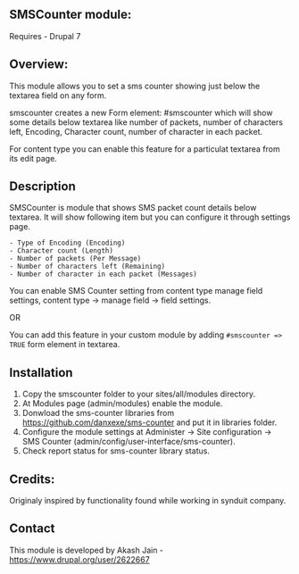 SMSCounter module:
------------------
Requires - Drupal 7

Overview:
---------

This module allows you to set a sms counter showing just below the textarea field on any form.

smscounter creates a new Form element: #smscounter which will show some details below textarea like number of packets, number of characters left, Encoding, Character count, number of character in each packet.

For content type you can enable this feature for a particulat textarea from its edit page.

Description
-----------
SMSCounter is module that shows SMS packet count details below textarea. It will show following item but you can configure it through settings page.

	- Type of Encoding (Encoding)
	- Character count (Length)
	- Number of packets (Per Message)
	- Number of characters left (Remaining)
	- Number of character in each packet (Messages)

You can enable SMS Counter setting from content type manage field settings, content type -> manage field -> field settings.

OR

You can add this feature in your custom module by adding `#smscounter => TRUE` form element in textarea.

Installation
------------
1. Copy the smscounter folder to your sites/all/modules directory.
2. At Modules page (admin/modules) enable the module.
3. Donwload the sms-counter libraries from https://github.com/danxexe/sms-counter and put it in libraries folder.
4. Configure the module settings at Administer -> Site configuration -> SMS Counter (admin/config/user-interface/sms-counter).
5. Check report status for sms-counter library status.

Credits:
--------

Originaly inspired by functionality found while working in synduit company.

Contact
-------
This module is developed by Akash Jain - https://www.drupal.org/user/2622667
